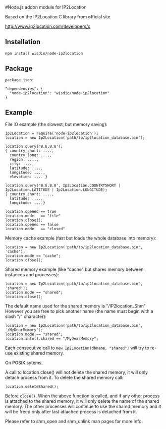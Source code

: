 #Node.js addon module for IP2Location

Based on the IP2Location C library from official site

http://www.ip2location.com/developers/c

## Installation

    npm install wisdio/node-ip2location

## Package

    package.json:

    "dependencies": {
      "node-ip2location": "wisdio/node-ip2location"
    }

## Example

File IO example (the slowest, but memory saving):

    Ip2Location = require('node-ip2location');
    location = new Ip2Location('path/to/ip2location_database.bin');

    location.query('8.8.8.8');
    { country_short: ....,
      country_long: ....,
      region: ....,
      city: ....,
      latitude: ....,
      longitude: ....,
      elevation: .... }

    location.query('8.8.8.8', Ip2Location.COUNTRYSHORT | Ip2Location.LATITUDE | Ip2Location.LONGITUDE);
    { country_short: ....,
      latitude: ....,
      longitude: ....}

    location.opened == true
    location.mode   == "file"
    location.close();
    location.opened == false
    location.mode   == "closed"

Memory cache example (fast but loads the whole database into memory):

    location = new Ip2Location('path/to/ip2location_database.bin', 'cache');
    location.mode == "cache";
    location.close();

Shared memory example (like "cache" but shares memory between instances and processes):

    location = new Ip2Location('path/to/ip2location_database.bin', 'shared');
    location.mode == "shared";
    location.close();

The default name used for the shared memory is "/IP2location_Shm"
However you are free to pick another name (the name must begin with a slash "/" character):

    location = new Ip2Location('path/to/ip2location_database.bin', '/MyDearMemory');
    location.mode == "shared";
    location.info().shared == "/MyDearMemory";

Each consecutive call to `new Ip2Location(dbname, "shared")` will try to re-use existing shared memory.

On POSIX sytems:

A call to location.close() will not delete the shared memory, it will only detach process from it. To delete the shared memory call:

    location.deleteShared();

Before `close()`.
When the above function is called, and if any other process is attached to the shared memory, it will only delete the name of the shared memory. The other processes will continue to use the shared memory and it will be freed only after last attached process is detached from it.

Please refer to shm_open and shm_unlink man pages for more info.
